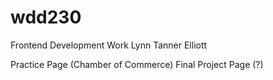 # wdd230
Frontend Development Work
Lynn Tanner Elliott

Practice Page (Chamber of Commerce)
Final Project Page (?)